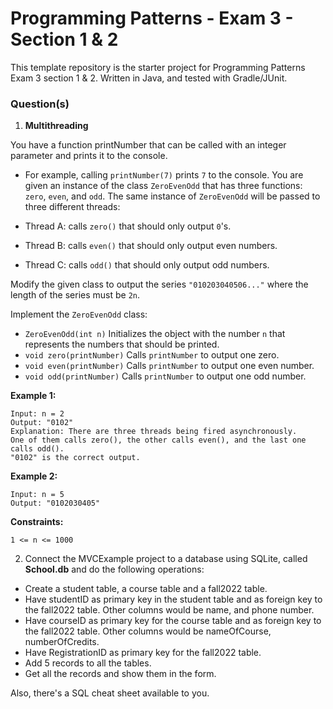 # Programming Patterns - Exam 3 - Section 1 & 2

This template repository is the starter project for Programming Patterns Exam 3 section 1 & 2. Written in Java, and tested with Gradle/JUnit.

### Question(s)

1. **Multithreading**

You have a function printNumber that can be called with an integer parameter and prints it to the console.

- For example, calling `printNumber(7)` prints `7` to the console.
  You are given an instance of the class `ZeroEvenOdd` that has three functions: `zero`, `even`, and `odd`. The same instance of `ZeroEvenOdd` will be passed to three different threads:

- Thread A: calls `zero()` that should only output `0`'s.
- Thread B: calls `even()` that should only output even numbers.
- Thread C: calls `odd()` that should only output odd numbers.

Modify the given class to output the series `"010203040506..."` where the length of the series must be `2n`.

Implement the `ZeroEvenOdd` class:

- `ZeroEvenOdd(int n)` Initializes the object with the number `n` that represents the numbers that should be printed.
- `void zero(printNumber)` Calls `printNumber` to output one zero.
- `void even(printNumber)` Calls `printNumber` to output one even number.
- `void odd(printNumber)` Calls `printNumber` to output one odd number.

**Example 1:**

```
Input: n = 2
Output: "0102"
Explanation: There are three threads being fired asynchronously.
One of them calls zero(), the other calls even(), and the last one calls odd().
"0102" is the correct output.
```

**Example 2:**

```
Input: n = 5
Output: "0102030405"
```

**Constraints:**

`1 <= n <= 1000`

2. Connect the MVCExample project to a database using SQLite, called **School.db** and do the following operations:

- Create a student table, a course table and a fall2022 table.
- Have studentID as primary key in the student table and as foreign key to the fall2022 table. Other columns would be name, and phone number.
- Have courseID as primary key for the course table and as foreign key to the fall2022 table. Other columns would be nameOfCourse, numberOfCredits.
- Have RegistrationID as primary key for the fall2022 table.
- Add 5 records to all the tables.
- Get all the records and show them in the form.

Also, there's a SQL cheat sheet available to you.

